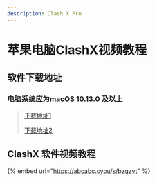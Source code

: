 ```yaml
---
description: Clash X Pro
---
```


# 苹果电脑ClashX视频教程

## 软件下载地址

### 电脑系统应为macOS 10.13.0 及以上

> [下载地址1](https://abcabc.cyou/s/2dmij6)
>
> [下载地址2](https://airnet.lanzoui.com/irt92q8ke8b)

## ClashX 软件视频教程

{% embed url="https://abcabc.cyou/s/bzqzvt" %}

